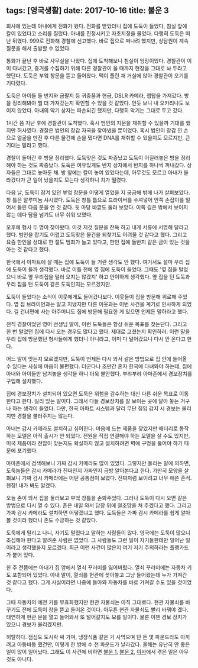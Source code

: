 tags: [영국생활]
date: 2017-10-16
title: 불운 3
---
회사에 있는데 아내에게 전화가 왔다. 전화를 받았더니 집에 도둑이 들었다, 침실 앞에 칼이 있었다고 소리를 질렀다. 아내를 진정시키고 자초지정을 물었다. 다행히 도둑은 떠난 뒤였다. 999로 전화해 경찰에 신고했다. 바로 집으로 떠나려 했지만, 상담원이 계속 질문을 해서 출발할 수 없었다.
<!--more-->

통화가 끝난 후 바로 사무실을 나왔다. 집에 도착해보니 침실이 엉망이었다. 경찰관이 이미 다녀갔고, 증거를 수집하기 위해 다른 경찰관이 올 때까지 현장을 그대로 놔 두라고 했단다. 도둑은 부엌 창문을 뜯고 들어왔다. 맥이 풀린 채 거실에 앉아 경찰관이 오기를 기다렸다.

도둑은 아이들 돌 반지와 금팔지 등 귀중품과 현금, DSLR 카메라, 랩탑을 가져갔다. 방을 정리해봐야 뭘 더 가져갔는지 확인할 수 있을 것 같았다. 언듯 보니 내 오카리나도 보이지 않았다. 아내의 악기 상자는 파손되긴 했지만, 다행히 악기는 그대로 두고 갔다.

1시간 쯤 지난 후에 경찰관이 도착했다. 혹시 범인의 지문을 채취할 수 있을까 기대를 했지만 허사였다. 경찰은 범인의 장갑 자국을 찾아냈을 뿐이었다. 혹시 범인이 장갑 낀 손으로 얼굴을 만진 후 다른 물건에 손을 댔다면 DNA를 채취할 수 있을지도 모르지만, 큰 기대는 말라고 했다.

경찰이 돌아간 후 방을 정리했다. 도둑맞은 것도 짜증났고 도둑이 어질러놓은 방을 정리해야 하는 것도 짜증났다. 도둑은 여유있게도 반지 상자에서 반지를 하나씩 꺼내갔다. 상자들은 그대로 놓아둔 채. 방 앞에는 칼이 놓여 있었다는데, 아무것도 모르고 아내가 올라갔다가 큰 일이 났을지도 모는다 생각하니 치가 떨렸다.

다음 날, 도둑이 잠겨 있던 부엌 창문을 어떻게 열었을 지 궁금해 밖에 나가 살펴보았다. 창 틀은 알루미늄 샤시였다. 도둑은 창틀 틈으로 드라이버를 쑤셔넣어 안쪽 손잡이를 밀어서 돌린 다음 문을 연 것 같다. 뒷 마당 바깥도 둘러 보았다. 이쪽 길은 밖에서 보이지 않는 데다 담을 넘기도 너무 쉬워 보였다.

오후에 형사 두 명이 찾아왔다. 이것 저것 질문을 잔득 하고 내게 서류에 서명해 달라고 했다. 범인을 잡기도 어렵고 도둑맞은 물건을 되찾기도 어려울 것 같다고 했다. 그리고 요즘 한인을 상대로 한 절도 범죄가 늘고 있다고, 한인 집에 돌반지 같은 금이 있는 것을 아는 것 같다고 했다.

한국에서 아파트에 살 때는 집에 도둑이 들 거란 생각도 안 했다. 여기서도 설마 우리 집에 도둑이 들까 생각했다. 바로 이틀 전에 옆 집에 도둑이 들었다. 그때도 '옆 집을 털었으니 바로 옆 우리집을 털러 오지는 않겠지' 하고 안이하게 생각했다. 옆 집을 턴 도둑과 우리 집을 턴 도둑이 같은 도둑인지는 모르겠지만.

도둑이 들었다는 소식이 이웃에게도 들어갔나보다. 이웃들이 집을 방문해 위로해 주었다. 옆 집 브라이언과는 알고 지냈지만 다른 이웃과는 이번 사건을 계기로 인사하게 되었다. 길 건너편에 사는 아주머니도 집에 방문해 필요한 게 있으면 언제든 말하라고 했다.

전직 경찰이었던 영어 선생님 말이, 이런 도둑들은 항상 쉬운 목표를 찾는단다. 그리고 한 번 털었던 집에 다시 오는 경우도 많다고 했다. 제대로 고쳤는지 확인하러. 이런 말을 우리 집에 방문했던 형사들에게 했더니 아니라고, 이미 다 털어갔으니 다시 안 온다고 한다.

어느 말이 맞는지 모르겠지만, 도둑이 언제든 다시 와서 같은 방법으로 집 안에 들어올 수 있다는 사실에 마음이 불편했다. 더군다나 조만간 혼자 한국에 다녀와야 하는데, 집에 아내와 아이들만 남겨놓을 생각을 하니 더욱 불안했다. 부랴부랴 아마존에서 경보장치를 구입해 설치했다.

집에 경보장치가 설치되어 있으면 도둑은 위험을 감수하는 대신 다른 쉬운 목표로 이동한다고 한다. 일리 있는 말이다. 그래서 다들 경보장치를 잘 보이는 곳에 달아 놓는 거구나 하는 생각이 들었다. 다만, 한국 아파트 시스템과 달리 무단 침입 감지 시 경보는 울리지만 경찰을 불러주지는 않는다.

아내는 감시 카메라도 설치하고 싶어한다. 마음에 드는 제품을 찾았지만 배터리로 동작하는 모델은 아직 출시가 안 되었다. 전원을 직접 연결해야 하는 모델을 살 수도 있지만, 미국 제품이라 전압이 맞는지도 확실하지 않고 설치하려면 벽에 구멍을 뚫어야 하기 때문에 포기했다.

아마존에서 검색해보니 가짜 감시 카메라도 많이 있었다. 그렇지만 들리는 말에 의하면, 도둑놈들은 감시 카메라가 진짜인지 가짜인지 금방 알아본다고 한다. 가만히 모양을 살펴보니 가짜 감시 카메라에는 어떤 공통점이 보였다. 진짜처럼 보이려고 너무 애쓴 흔적. 젠장! 내가 봐도 알겠다.

오늘 존이 와서 집을 둘러보고 부엌 창틀을 손봐주었다. 그러나 도둑이 다시 오면 같은 방법으로 다시 열 수 있다. 존은 내일 와서 담장 위에 철조망을 쳐 주겠다고 했다. 그리고 가짜 감시 카메라도 설치하면 어떻겠냐고 했다. 도둑들은 가짜 감시 카메라를 쉽게 알아볼 것이라 했더니 존도 수긍하는 것 같았다.

도둑에게 털리고 나니, 자기도 털렸다고 말하는 사람들이 많다. 영국에는 도둑이 많으니 조심해야 한다고 알려준 사람은 없었다. 그 사람들도 그런 일이 자기들한테만 일어난 일이라고 생각했을지 모르겠다. 최근 이런 사건이 많은지 여기 저기 주의하라는 플랭카드가 붙어 있다.

한 주 전쯤에는 아내가 집 앞에서 열쇠 꾸러미를 잃어버렸다. 열쇠 꾸러미에는 자동차 키도 포함되어 있었다. 아내 말이, 열쇠를 현관에 꽂아놓고 그냥 들어왔는데 누가 가져간 것 같다고 했다. 그게 사실이라면 나중에 돌아와 자동차를 바로 가져갈 수도 있을 것이었다.

그때 자동차의 예전 키를 무효화했지만 현관 자물쇠는 아직 그대로다. 현관 자물쇠를 바꾸기도 전에 도둑이 창을 뜯고 들어온 것이다. 아무튼 현관 자물쇠도 빨리 바꿔야 겠다. 태연하게 현관 문을 열고 들어와서 또 털어갈지도 모를 일이다. 물론 이젠 경보 장치가 있으니 경보가 울리겠지만.

허탈하다. 점심도 도시락 싸 가며, 냉장식품 같은 거 사먹으며 단 돈 몇 파운드라도 아끼려고 아둥바둥 했건만, 이렇게 한 방에 수 천 파운드가 날라갔다. 올해는 유난히 안 좋은 일이 많이 일어났다. 그래도 이 사건에 비하면 [불운 1](http://localhost:4000/2017/bad-luck-1/), [불운 2](http://localhost:4000/2017/bad-luck-2/), [이사](http://localhost:4000/2017/move/)에서 겪은 일은 아무 것도 아니다.
